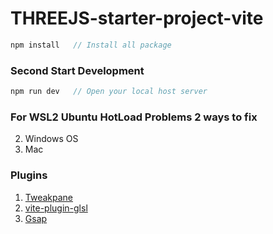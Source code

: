 # THREEJS-starter-project-vite
 
```javascript
npm install   // Install all package
```

### Second Start Development
```javascript
npm run dev   // Open your local host server
```

### For WSL2 Ubuntu HotLoad Problems 2 ways to fix

2. Windows OS
3. Mac

### Plugins
1. [Tweakpane](https://cocopon.github.io/tweakpane/)
2. [vite-plugin-glsl](https://www.npmjs.com/package/vite-plugin-glsl)
3. [Gsap](https://greensock.com/)
